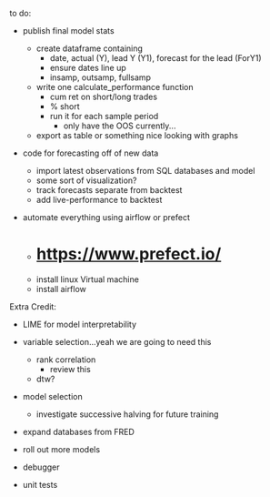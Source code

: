 to do:

- publish final model stats
    - create dataframe containing
        - date, actual (Y), lead Y (Y1), forecast for the lead (ForY1)
        - ensure dates line up
        - insamp, outsamp, fullsamp
    - write one calculate_performance function
        - cum ret on short/long trades
        - % short
        - run it for each sample period
            - only have the OOS currently...
    - export as table or something nice looking with graphs

- code for forecasting off of new data
    - import latest observations from SQL databases and model
    - some sort of visualization?
    - track forecasts separate from backtest
    - add live-performance to backtest


- automate everything using airflow or prefect
    - # https://www.prefect.io/
    - install linux Virtual machine
    - install airflow


Extra Credit:
- LIME for model interpretability
- variable selection...yeah we are going to need this
    - rank correlation
        - review this
    - dtw?
- model selection
    - investigate successive halving for future training
 
- expand databases from FRED
- roll out more models
- debugger
- unit tests

